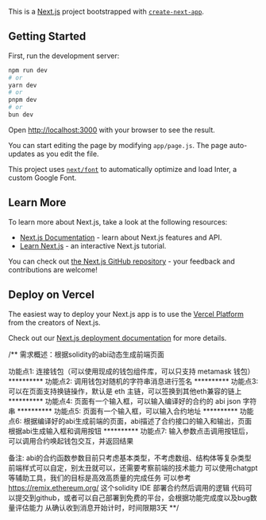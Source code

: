 This is a [Next.js](https://nextjs.org/) project bootstrapped with [`create-next-app`](https://github.com/vercel/next.js/tree/canary/packages/create-next-app).

## Getting Started

First, run the development server:

```bash
npm run dev
# or
yarn dev
# or
pnpm dev
# or
bun dev
```

Open [http://localhost:3000](http://localhost:3000) with your browser to see the result.

You can start editing the page by modifying `app/page.js`. The page auto-updates as you edit the file.

This project uses [`next/font`](https://nextjs.org/docs/basic-features/font-optimization) to automatically optimize and load Inter, a custom Google Font.

## Learn More

To learn more about Next.js, take a look at the following resources:

- [Next.js Documentation](https://nextjs.org/docs) - learn about Next.js features and API.
- [Learn Next.js](https://nextjs.org/learn) - an interactive Next.js tutorial.

You can check out [the Next.js GitHub repository](https://github.com/vercel/next.js/) - your feedback and contributions are welcome!

## Deploy on Vercel

The easiest way to deploy your Next.js app is to use the [Vercel Platform](https://vercel.com/new?utm_medium=default-template&filter=next.js&utm_source=create-next-app&utm_campaign=create-next-app-readme) from the creators of Next.js.

Check out our [Next.js deployment documentation](https://nextjs.org/docs/deployment) for more details.

/**
需求概述：根据solidity的abi动态生成前端页面

功能点1: 连接钱包（可以使用现成的钱包组件库，可以只支持 metamask 钱包）**********
功能点2: 调用钱包对随机的字符串消息进行签名  **********
功能点3: 可以在页面支持换链操作，默认是 eth 主链，可以签换到其他eth兼容的链上 **********
功能点4: 页面有一个输入框，可以输入编译好的合约的 abi json 字符串 **********
功能点5: 页面有一个输入框，可以输入合约地址 **********
功能点6: 根据编译好的abi生成前端的页面，abi描述了合约接口的输入和输出，页面根据abi生成输入框和调用按钮  **********
功能点7: 输入参数点击调用按钮后，可以调用合约唤起钱包交互，并返回结果

备注: 
abi的合约函数参数目前只考虑基本类型，不考虑数组、结构体等复杂类型
前端样式可以自定，别太丑就可以，还需要考察前端的技术能力
可以使用chatgpt等辅助工具，我们的目标是高效高质量的完成任务
可以参考 https://remix.ethereum.org/ 这个solidity IDE 部署合约然后调用的逻辑
代码可以提交到github，或者可以自己部署到免费的平台，会根据功能完成度以及bug数量评估能力
从确认收到消息开始计时，时间限期3天
**/